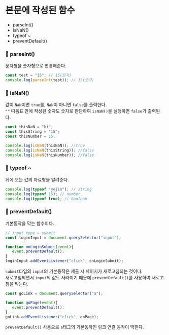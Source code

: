 # 본문에 작성된 함수
- parseInt()
- isNaN()
- typeof ~
- preventDefault()

### 📌 parseInt()
문자형을 숫자형으로 변경해준다.
```jsx
const test = "15"; // 15(문자)
console.log(parseInt(test)); // 15(숫자)
```
   
### 📌 isNaN()
값이 `NaN`이면 `true`를, `NaN`이 아니면 `false`를 출력한다.   
`""` 따옴표 안에 작성된 숫자도 숫자로 판단하여 `isNaN()`을 실행하면 `false`가 출력된다.
```jsx
const thisNaN = "hi";
const thisString = "15";
const thisNumber = 15;

console.log(isNaN(thisNaN)); //true
console.log(isNaN(thisString)); //false
console.log(isNaN(thisNumber)); //false
```
   
### 📌 typeof ~
뒤에 오는 값의 자료형을 알려준다.
```jsx
console.log(typeof "yejin"); // string
console.log(typeof 15); // number
console.log(typeof true); // boolean
```

### 📌 preventDefault()
기본동작을 막는 함수이다.
```jsx
// input type = submit
const loginInput = document.querySelector("input");

function onLoginSubmit(event){
   event.preventDefault();
}
loginInput.addEventListener("click", onLoginSubmit);
```
`submit`타입의 `input`의 기본동작은 제출 시 페이지가 새로고침되는 것이다.   
새로고침되면서 `input`의 값도 사라지기 때문에 `preventDefault()`를 사용하여 새로고침을 막는다.   

```jsx
const goLink = document.querySelector("a");

function goPage(event){
   event.preventDefault():
}
goLink.addEventListener("click", goPage);
```
`preventDefault()` 사용으로 `a`태그의 기본동작인 링크 연결 동작이 막힌다.
